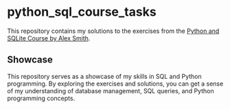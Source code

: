 # python_sql_course_tasks
This repository contains my solutions to the exercises from the [Python and SQLite Course by Alex Smith](https://stepik.org/course/134773/info).

## Showcase

This repository serves as a showcase of my skills in SQL and Python programming. By exploring the exercises and solutions, you can get a sense of my understanding of database management, SQL queries, and Python programming concepts.
